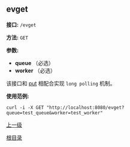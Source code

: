 ## evget ##

**接口:** `/evget`

**方法:** `GET`

**参数:** 

*  **queue** （必选）  
*  **worker** （必选）  
  
该接口和 [put](put.md) 相配合实现 `long polling` 机制。

**使用范例:**

    curl -i -X GET "http://localhost:8080/evget?queue=test_queue&worker=test_worker"

[上一级](../ha.md)

[根目录](../../index.md)